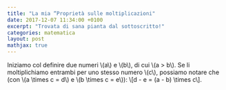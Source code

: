 ```yaml
---
title: "La mia “Proprietà sulle moltiplicazioni"
date: 2017-12-07 11:34:00 +0100
excerpt: "Trovata di sana pianta dal sottoscritto!"
categories: matematica
layout: post
mathjax: true
---
```

Iniziamo col definire due numeri \\(a\\) e \\(b\\), di cui \\(a > b\\).
Se li moltiplichiamo entrambi per uno stesso numero \\(c\\), possiamo notare che (con \\(a \times c = d\\) e \\(b \times c = e\\)):
\\[d - e = (a - b) \times c\\].